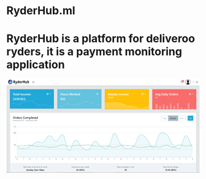 # RyderHub.ml

# RyderHub is a platform for deliveroo ryders, it is a payment monitoring application

![dashboard page](full-dashboard-webview.png)
